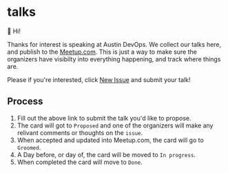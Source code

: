 # talks

:wave: Hi!

Thanks for interest is speaking at Austin DevOps. We collect our talks here, and publish
to the [Meetup.com][meetup]. This is just a way to make sure the organizers have visibilty
into everything happening, and track where things are.

Please if you're interested, click [New Issue][issues] and submit your talk!

## Process

1) Fill out the above link to submit the talk you'd like to propose.
2) The card will got to `Proposed` and one of the organizers will make any relivant comments or thoughts on the `issue`.
3) When accepted and updated into Meetup.com, the card will go to `Groomed`.
4) A Day before, or day of, the card will be moved to `In progress`.
5) When completed the card will move to `Done`.



[meetup]: https://www.meetup.com/austin-devops/
[issues]: https://github.com/Austin-Devops/talks/issues/new?assignees=&labels=&template=inital_request.md&title=%5BTitle%5D

